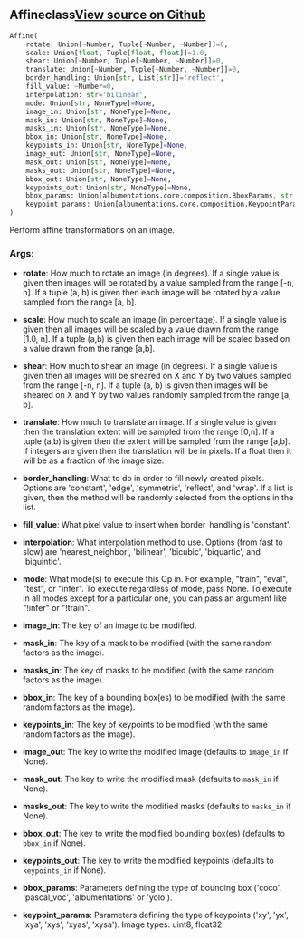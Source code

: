 ## Affine<span class="tag">class</span><a class="sourcelink" href=https://github.com/fastestimator/fastestimator/blob/r1.1/fastestimator/op/numpyop/multivariate/affine.py/#L27-L122>View source on Github</a>
```python
Affine(
	rotate: Union[~Number, Tuple[~Number, ~Number]]=0,
	scale: Union[float, Tuple[float, float]]=1.0,
	shear: Union[~Number, Tuple[~Number, ~Number]]=0,
	translate: Union[~Number, Tuple[~Number, ~Number]]=0,
	border_handling: Union[str, List[str]]='reflect',
	fill_value: ~Number=0,
	interpolation: str='bilinear',
	mode: Union[str, NoneType]=None,
	image_in: Union[str, NoneType]=None,
	mask_in: Union[str, NoneType]=None,
	masks_in: Union[str, NoneType]=None,
	bbox_in: Union[str, NoneType]=None,
	keypoints_in: Union[str, NoneType]=None,
	image_out: Union[str, NoneType]=None,
	mask_out: Union[str, NoneType]=None,
	masks_out: Union[str, NoneType]=None,
	bbox_out: Union[str, NoneType]=None,
	keypoints_out: Union[str, NoneType]=None,
	bbox_params: Union[albumentations.core.composition.BboxParams, str, NoneType]=None,
	keypoint_params: Union[albumentations.core.composition.KeypointParams, str, NoneType]=None
)
```
Perform affine transformations on an image.


<h3>Args:</h3>


* **rotate**: How much to rotate an image (in degrees). If a single value is given then images will be rotated by a value sampled from the range [-n, n]. If a tuple (a, b) is given then each image will be rotated by a value sampled from the range [a, b].

* **scale**: How much to scale an image (in percentage). If a single value is given then all images will be scaled by a value drawn from the range [1.0, n]. If a tuple (a,b) is given then each image will be scaled based on a value drawn from the range [a,b].

* **shear**: How much to shear an image (in degrees). If a single value is given then all images will be sheared on X and Y by two values sampled from the range [-n, n]. If a tuple (a, b) is given then images will be sheared on X and Y by two values randomly sampled from the range [a, b].

* **translate**: How much to translate an image. If a single value is given then the translation extent will be sampled from the range [0,n]. If a tuple (a,b) is given then the extent will be sampled from the range [a,b]. If integers are given then the translation will be in pixels. If a float then it will be as a fraction of the image size.

* **border_handling**: What to do in order to fill newly created pixels. Options are 'constant', 'edge', 'symmetric', 'reflect', and 'wrap'. If a list is given, then the method will be randomly selected from the options in the list.

* **fill_value**: What pixel value to insert when border_handling is 'constant'.

* **interpolation**: What interpolation method to use. Options (from fast to slow) are 'nearest_neighbor', 'bilinear', 'bicubic', 'biquartic', and 'biquintic'.

* **mode**: What mode(s) to execute this Op in. For example, "train", "eval", "test", or "infer". To execute regardless of mode, pass None. To execute in all modes except for a particular one, you can pass an argument like "!infer" or "!train".

* **image_in**: The key of an image to be modified.

* **mask_in**: The key of a mask to be modified (with the same random factors as the image).

* **masks_in**: The key of masks to be modified (with the same random factors as the image).

* **bbox_in**: The key of a bounding box(es) to be modified (with the same random factors as the image).

* **keypoints_in**: The key of keypoints to be modified (with the same random factors as the image).

* **image_out**: The key to write the modified image (defaults to `image_in` if None).

* **mask_out**: The key to write the modified mask (defaults to `mask_in` if None).

* **masks_out**: The key to write the modified masks (defaults to `masks_in` if None).

* **bbox_out**: The key to write the modified bounding box(es) (defaults to `bbox_in` if None).

* **keypoints_out**: The key to write the modified keypoints (defaults to `keypoints_in` if None).

* **bbox_params**: Parameters defining the type of bounding box ('coco', 'pascal_voc', 'albumentations' or 'yolo').

* **keypoint_params**: Parameters defining the type of keypoints ('xy', 'yx', 'xya', 'xys', 'xyas', 'xysa'). Image types: uint8, float32

